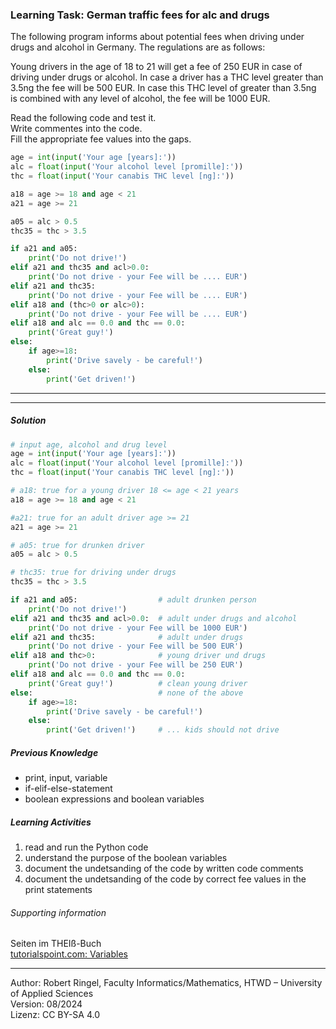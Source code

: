 ### Learning Task: German traffic fees for alc and drugs

The following program informs about potential fees when driving under drugs and alcohol in Germany. The regulations are as follows:   

Young drivers in the age of 18 to 21 will get a fee of 250 EUR in case of driving under drugs or alcohol. In case a driver has a THC level greater than 3.5ng the fee will be 500 EUR. In case this THC level of greater than 3.5ng is combined with any level of alcohol, the fee will be 1000 EUR.  

Read the following code and test it.  
Write commentes into the code.  
Fill the appropriate fee values into the gaps. 


``` python
age = int(input('Your age [years]:'))
alc = float(input('Your alcohol level [promille]:'))
thc = float(input('Your canabis THC level [ng]:'))

a18 = age >= 18 and age < 21
a21 = age >= 21

a05 = alc > 0.5
thc35 = thc > 3.5

if a21 and a05:
	print('Do not drive!')
elif a21 and thc35 and acl>0.0:
	print('Do not drive - your Fee will be .... EUR') 
elif a21 and thc35:
	print('Do not drive - your Fee will be .... EUR')
elif a18 and (thc>0 or alc>0):
	print('Do not drive - your Fee will be .... EUR')
elif a18 and alc == 0.0 and thc == 0.0:
	print('Great guy!')
else:
	if age>=18:
		print('Drive savely - be careful!')
	else:
		print('Get driven!')
```

---------------------------------------
---------------------------------------

##### Solution

``` python
# input age, alcohol and drug level
age = int(input('Your age [years]:'))
alc = float(input('Your alcohol level [promille]:'))
thc = float(input('Your canabis THC level [ng]:'))

# a18: true for a young driver 18 <= age < 21 years
a18 = age >= 18 and age < 21

#a21: true for an adult driver age >= 21
a21 = age >= 21

# a05: true for drunken driver
a05 = alc > 0.5

# thc35: true for driving under drugs
thc35 = thc > 3.5

if a21 and a05:                  # adult drunken person
	print('Do not drive!')
elif a21 and thc35 and acl>0.0:  # adult under drugs and alcohol
	print('Do not drive - your Fee will be 1000 EUR') 
elif a21 and thc35:              # adult under drugs
	print('Do not drive - your Fee will be 500 EUR')
elif a18 and thc>0:              # young driver und drugs
	print('Do not drive - your Fee will be 250 EUR')
elif a18 and alc == 0.0 and thc == 0.0:
	print('Great guy!')          # clean young driver
else:                            # none of the above
	if age>=18:
		print('Drive savely - be careful!')
	else:
		print('Get driven!')     # ... kids should not drive
```

##### Previous Knowledge

- print, input, variable
- if-elif-else-statement
- boolean expressions and boolean variables
  
##### Learning Activities

1) read and run the Python code
2) understand the purpose of the boolean variables
3) document the undetsanding of the code by written code comments
4) document the undetsanding of the code by correct fee values in the print statements

###### Supporting information

Seiten im THEIß-Buch  
[tutorialspoint.com: Variables](https://www.tutorialspoint.com/python/python_variables.htm)

----
[//]: # "Learning objective: Boolean variables and branches using if-elif"
[//]: # "Topic: Controlling program execution"
[//]: # "Complexity: 2 - normal"
[//]: # "Task type: Worked-out-example"

Author: Robert Ringel, Faculty Informatics/Mathematics, HTWD – University of Applied Sciences  
Version: 08/2024            
Lizenz: CC BY-SA 4.0


